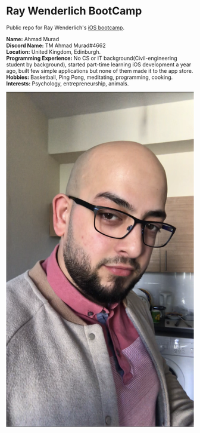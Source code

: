 # Ray Wenderlich BootCamp

Public repo for Ray Wenderlich's [iOS bootcamp](https://www.raywenderlich.com/10408731-rw-bootcamp).

**Name:** Ahmad Murad<br/>
**Discord Name:** TM Ahmad Murad#4662 <br/>
**Location:** United Kingdom, Edinburgh.<br/>
**Programming Experience:** No CS or IT background(Civil-engineering student by background), started part-time learning iOS development a year ago, built few simple applications but none of them made it to the app store.<br/>
**Hobbies:** Basketball, Ping Pong, meditating, programming, cooking.<br/>
**Interests:** Psychology, entrepreneurship, animals.<br/>

![myself](IMG_6859.PNG)

